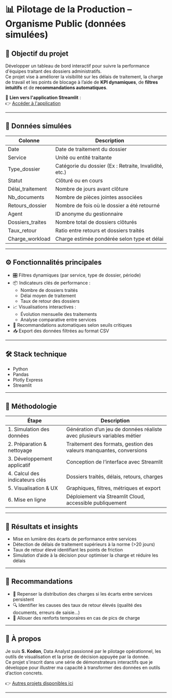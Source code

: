# 📊 Pilotage de la Production – Organisme Public (données simulées)

## 🎯 Objectif du projet  
Développer un tableau de bord interactif pour suivre la performance d'équipes traitant des dossiers administratifs.  
Ce projet vise à améliorer la visibilité sur les délais de traitement, la charge de travail et les points de blocage à l’aide de **KPI dynamiques**, de **filtres intuitifs** et de **recommandations automatiques**.

🔗 **Lien vers l'application Streamlit** :  
👉 [Accéder à l'application](https://pilotage-appuction-organisme-public-gnjpui2nu66lmc4ked96zl.streamlit.app/)

---

## 📁 Données simulées

| Colonne              | Description                                                        |
|----------------------|--------------------------------------------------------------------|
| Date                 | Date de traitement du dossier                                      |
| Service              | Unité ou entité traitante                                          |
| Type_dossier         | Catégorie du dossier (Ex : Retraite, Invalidité, etc.)             |
| Statut               | Clôturé ou en cours                                                |
| Délai_traitement     | Nombre de jours avant clôture                                      |
| Nb_documents         | Nombre de pièces jointes associées                                 |
| Retours_dossier      | Nombre de fois où le dossier a été retourné                        |
| Agent                | ID anonyme du gestionnaire                                         |
| Dossiers_traites     | Nombre total de dossiers clôturés                                  |
| Taux_retour          | Ratio entre retours et dossiers traités                            |
| Charge_workload      | Charge estimée pondérée selon type et délai                        |

---

## ⚙️ Fonctionnalités principales

- 🎛️ Filtres dynamiques (par service, type de dossier, période)
- 📦 Indicateurs clés de performance :
  - Nombre de dossiers traités
  - Délai moyen de traitement
  - Taux de retour des dossiers
- 📈 Visualisations interactives :
  - Évolution mensuelle des traitements
  - Analyse comparative entre services
- 🧠 Recommandations automatiques selon seuils critiques
- 📥 Export des données filtrées au format CSV

---

## 🛠️ Stack technique

- Python  
- Pandas  
- Plotly Express  
- Streamlit  

---

## 🧠 Méthodologie

| Étape                             | Description                                                                 |
|----------------------------------|-----------------------------------------------------------------------------|
| 1. Simulation des données        | Génération d’un jeu de données réaliste avec plusieurs variables métier     |
| 2. Préparation & nettoyage       | Traitement des formats, gestion des valeurs manquantes, conversions         |
| 3. Développement applicatif      | Conception de l’interface avec Streamlit                                    |
| 4. Calcul des indicateurs clés   | Dossiers traités, délais, retours, charges                                  |
| 5. Visualisation & UX            | Graphiques, filtres, métriques et export                                    |
| 6. Mise en ligne                 | Déploiement via Streamlit Cloud, accessible publiquement                    |

---

## 📌 Résultats et insights

- Mise en lumière des écarts de performance entre services
- Détection de délais de traitement supérieurs à la norme (>20 jours)
- Taux de retour élevé identifiant les points de friction
- Simulation d’aide à la décision pour optimiser la charge et réduire les délais

---

## 💬 Recommandations

- 📍 Repenser la distribution des charges si les écarts entre services persistent  
- 🔍 Identifier les causes des taux de retour élevés (qualité des documents, erreurs de saisie…)  
- 👥 Allouer des renforts temporaires en cas de pics de charge  

---

## 👤 À propos

Je suis **S. Kodon**, Data Analyst passionné par le pilotage opérationnel, les outils de visualisation et la prise de décision appuyée par la donnée.  
Ce projet s'inscrit dans une série de démonstrateurs interactifs que je développe pour illustrer ma capacité à transformer des données en outils d’action concrets.

👉 [Autres projets disponibles ici](https://github.com/Samadkod)

---
